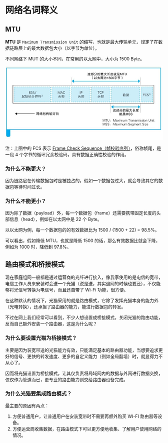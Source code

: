# 网络名词释义

## MTU

**MTU** 是 `Maximum Transmission Unit` 的缩写，也就是最大传输单元，规定了在数据链路层上的最大数据包大小（以字节为单位）。

不同网络下 MUT 的大小不同，在常用的以太网中，大小为 1500 Byte。

![MTU & MSS - 《网络是怎样连接的》](./public/mtu.jpeg)

注：上图中的 FCS 表示 [Frame Check Sequence（帧校验序列）](https://en.wikipedia.org/wiki/Frame_check_sequence)，俗称帧尾，是一段 4 个字节的循环冗余校验码，具有数据正确性校验的作用。

### 为什么不能更大？

因为链路层在传输数据包时是被独占的，假如一个数据包过大，就会导致其它的数据包等待时间过长。

### 为什么不能更小？

因为除了数据（payload）外，每一个数据包（frame）还需要携带固定长度的头部信息（head），例如在以太网中是 22 个 Byte。

以以太网为例，每一个数据包的的有效数据比为 1500 / (1500 + 22) = 98.5%。

可以看出，假如降低 MTU，也就是降低 1500 的话，那么有效数据比就会下降，例如为 1000 时，降低到 97.8%。

## 路由模式和桥接模式

现在家庭组网一般都是通过运营商的光纤进行接入，像我家使用的是电信的宽带，电信工作人员来安装时会送一个光猫（说是送，其实退网的时候也要还），不仅能够将光信号转换为电信号，而且还自带了 Wi-Fi 功能，很方便。

在这种默认的情况下，光猫采用的就是路由模式，它除了发挥光猫本身的能力外（光电转换），还承担了路由器的能力，能进行数据包的转发。

不过在网上我们经常可以看到，不少人想设置成桥接模式，关闭光猫的路由功能，反而自己额外安装一个路由器，这是为什么呢？

### 为什么要设置光猫为桥接模式？

主要是因为装宽带送的光猫能力有效，只能满足基本的路由器功能，当想要追求更好的信号、更快的转发速度、更多的自定义能力（例如全局翻墙）时，就显得力不从心了。

因而将光猫设置为桥接模式，让其仅负责将局域网内的数据与外网进行数据交换，仅仅作为管道而已，更专业的路由能力则交给路由器设备完成。

### 为什么光猫要集成路由模式？

最主要的原因有两点：

1. 方便普通用户，让普通用户在安装宽带时不需要再额外购买 WI-FI 路由器等设备。
2. 方便运营商收集数据，在路由模式下可以更方便地收集、了解用户使用网络的情况。


<Vssue title="网络名词释义" />

